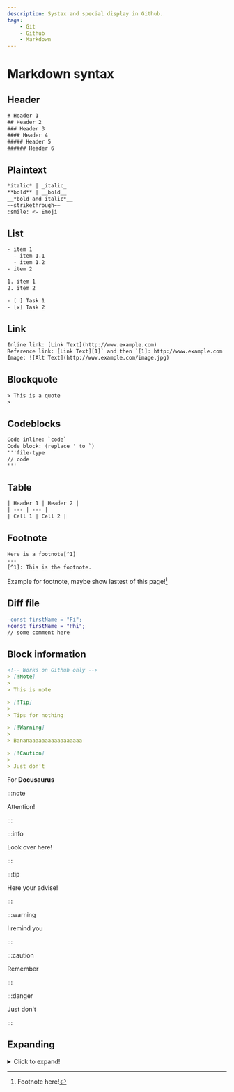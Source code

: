 ```yaml
---
description: Systax and special display in Github.
tags:
    - Git
    - Github
    - Markdown
---
```


# Markdown syntax

## Header

```txt
# Header 1
## Header 2
### Header 3
#### Header 4
##### Header 5
###### Header 6
```

## Plaintext

```txt
*italic* | _italic_
**bold** | __bold__
__*bold and italic*__
~~strikethrough~~
:smile: <- Emoji
```

## List

```txt
- item 1
  - item 1.1
  - item 1.2
- item 2

1. item 1
2. item 2

- [ ] Task 1
- [x] Task 2
```

## Link

```txt
Inline link: [Link Text](http://www.example.com)
Reference link: [Link Text][1]` and then `[1]: http://www.example.com
Image: ![Alt Text](http://www.example.com/image.jpg)
```

## Blockquote

```txt
> This is a quote
>
```

## Codeblocks

```txt
Code inline: `code`
Code block: (replace ' to `)
'''file-type
// code
'''
```

## Table

```txt
| Header 1 | Header 2 |
| --- | --- |
| Cell 1 | Cell 2 |
```

## Footnote

```txt
Here is a footnote[^1]
---
[^1]: This is the footnote.
```

Example for footnote, maybe show lastest of this page![^1]
[^1]: Footnote here!

## Diff file

```diff
-const firstName = "Fi";
+const firstName = "Phi";
// some comment here
```

## Block information

```md title="README.md"
<!-- Works on Github only -->
> [!Note]
>
> This is note

> [!Tip]
>
> Tips for nothing

> [!Warning]
>
> Bananaaaaaaaaaaaaaaaaa

> [!Caution]
>
> Just don't
```

For **Docusaurus**

:::note

Attention!

:::

:::info

Look over here!

:::

:::tip

Here your advise!

:::

:::warning

I remind you

:::

:::caution

Remember

:::

:::danger

Just don't

:::

## Expanding

<details>
  <summary>Click to expand!</summary>

  ~This is content inside~

  Yes, docs can **expand**
</details>
